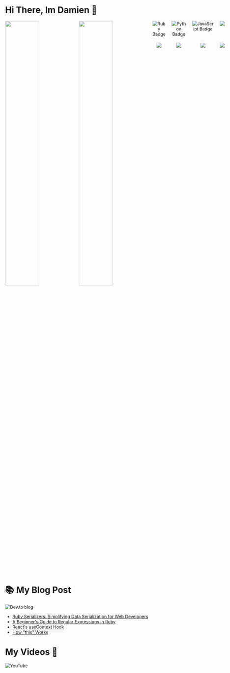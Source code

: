 # Hi There, Im Damien 👋


<img align='left' width='47%' src='https://github-readme-stats.vercel.app/api?username=DNelson35&show_icons=true&theme=radical'/>

<img align='left' width='47%' src='https://github-readme-stats.vercel.app/api/top-langs/?username=DNelson35&layout=compact'/>


<div style="display: grid; grid-template-columns: repeat(4, 1fr); gap: 20px;">
    <div style="text-align: center;">
        <img src="https://img.shields.io/badge/ruby-%23CC342D.svg?style=for-the-badge&logo=ruby&logoColor=white" alt="Ruby Badge">
    </div>
    <div style="text-align: center;">
        <img src="https://img.shields.io/badge/python-3670A0?style=for-the-badge&logo=python&logoColor=ffdd54" alt="Python Badge">
    </div>
    <div style="text-align: center;">
        <img src="https://img.shields.io/badge/javascript-%23323330.svg?style=for-the-badge&logo=javascript&logoColor=%23F7DF1E" alt="JavaScript Badge">
    </div>
    <div style="text-align: center;">
        <img src="https://img.shields.io/badge/react-%2320232a.svg?style=for-the-badge&logo=react&logoColor=%2361DAFB">
    </div>
    <div style="text-align: center;">
        <img src="https://img.shields.io/badge/rails-%23CC0000.svg?style=for-the-badge&logo=ruby-on-rails&logoColor=white">
    </div>
    <div style="text-align: center;">
        <img src="https://img.shields.io/badge/tailwindcss-%2338B2AC.svg?style=for-the-badge&logo=tailwind-css&logoColor=white">
    </div>
    <div style="text-align: center;">
        <img src="https://img.shields.io/badge/postgres-%23316192.svg?style=for-the-badge&logo=postgresql&logoColor=white">
    </div>
    <div style="text-align: center;">
        <img src="https://img.shields.io/badge/figma-%23F24E1E.svg?style=for-the-badge&logo=figma&logoColor=white">
    </div>
    <!-- Repeat for more badges -->
</div>




# 📚 My Blog Post 
![Dev.to blog](https://img.shields.io/badge/dev.to-0A0A0A?style=for-the-badge&logo=dev.to&logoColor=white)

<!-- BLOG-POST-LIST:START -->
- [Ruby Serializers: Simplifying Data Serialization for Web Developers](https://dev.to/dnelson35/ruby-serializers-simplifying-data-serialization-for-web-developers-26jl)
- [A Beginner&#39;s Guide to Regular Expressions in Ruby](https://dev.to/dnelson35/a-beginners-guide-to-regular-expressions-in-ruby-4ane)
- [React&#39;s useContext Hook](https://dev.to/dnelson35/reacts-usecontext-hook-d02)
- [How &quot;this&quot; Works](https://dev.to/dnelson35/how-this-works-2bj3)
<!-- BLOG-POST-LIST:END -->

# My Videos 📼
![YouTube](https://img.shields.io/badge/YouTube-%23FF0000.svg?style=for-the-badge&logo=YouTube&logoColor=white)

<!-- YT_VIDEO_LIST:START -->
<!-- YT_VIDEO_LIST:END -->
